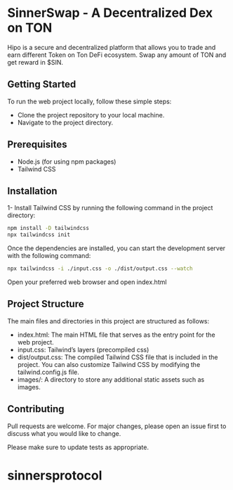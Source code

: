 # SinnerSwap - A Decentralized Dex on TON

Hipo is a secure and decentralized platform that allows you to trade and earn different Token on Ton DeFi ecosystem. Swap any amount of TON and get reward in $SIN.

## Getting Started

To run the web project locally, follow these simple steps:

- Clone the project repository to your local machine.
- Navigate to the project directory.

## Prerequisites

- Node.js (for using npm packages)
- Tailwind CSS

## Installation

1- Install Tailwind CSS by running the following command in the project directory:

```bash
npm install -D tailwindcss
npx tailwindcss init
```

Once the dependencies are installed, you can start the development server with the following command:

```bash
npx tailwindcss -i ./input.css -o ./dist/output.css --watch
```

Open your preferred web browser and open index.html

## Project Structure

The main files and directories in this project are structured as follows:

- index.html: The main HTML file that serves as the entry point for the web project.
- input.css: Tailwind’s layers (precompiled css)
- dist/output.css: The compiled Tailwind CSS file that is included in the project. You can also customize Tailwind CSS by modifying the tailwind.config.js file.
- images/: A directory to store any additional static assets such as images.

## Contributing

Pull requests are welcome. For major changes, please open an issue first
to discuss what you would like to change.

Please make sure to update tests as appropriate.
# sinnersprotocol
